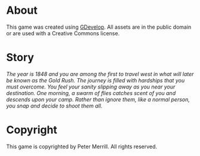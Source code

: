 # About
This game was created using [GDevelop](https://gdevelop.io). All assets are in the public domain or are used with a Creative Commons license.

# Story

_The year is 1848 and you are among the first to travel west in what will later be known as the Gold Rush. The journey is filled with hardships that you must overcome. You feel your sanity slipping away as you near your destination. One morning, a swarm of flies catches scent of you and descends upon your camp. Rather than ignore them, like a normal person, you snap and decide to shoot them all._

# Copyright

This game is copyrighted by Peter Merrill. All rights reserved.

